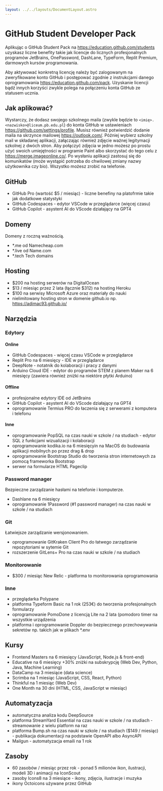 ```yaml
---
layout: ../../layouts/DocumentLayout.astro
---
```


# GitHub Student Developer Pack

Aplikując o GitHub Student Pack na https://education.github.com/students uzyskasz liczne benefity takie jak licencje do licznych profesjonalnych programów JetBrains, OnePassword, DashLane, TypeForm, Replit Premium, darmowych kursów programowania.

Aby aktywować konkretną licencję należy być zalogowanym na zweryfikowane konto GitHub i postępować zgodnie z instrukcjami danego oprogramowania https://education.github.com/pack. Uzyskanie licencji bądź innych korzyści zwykle polega na połączeniu konta GitHub ze statusem ucznia.

## Jak aplikować?

Wystarczy, że dodasz swojego szkolnego maila (zwykle będzie to `<imię>.<nazwisko>@liceum.pb.edu.pl`) do konta GitHub w ustawieniach https://github.com/settings/profile. Musisz również potwierdzić dodanie maila na skrzynce mailowej https://outlook.com/. Później wybierz szkolny mail w składanej aplikacji, załączając również zdjęcie ważnej legitymacji szkolnej z dwóch stron. Aby połączyć zdjęcia w jedno możesz po prostu użyć swoich umiejętności w programie Paint albo skorzystać do tego celu z https://merge.imageonline.co/. Po wysłaniu aplikacji zastosuj się do komunikatów (może wystąpić potrzeba do chwilowej zmiany nazwy użytkownika czy bio). Wszystko możesz zrobić na telefonie.

## GitHub

- GitHub Pro (wartość $5 / miesiąc) - liczne benefiny na platofrmie takie jak dodatkowe statystyki
- GitHub Codespaces - edytor VSCode w przeglądarce (więcej czasu)
- GitHub Copilot - asystent AI do VScode działający na GPT4

## Domeny

Domeny z roczną ważnością.

- *.me od Namecheap.com
- *.live od Name.com
- *.tech Tech domains

## Hosting

- $200 na hosting serwerów na DigitalOcean
- $13 / miesiąc przez 2 lata (łącznie $312) na hosting Heroku
- $100 na serwisy Microsoft Azure oraz materiały do nauki 
- nielimitowany hosting stron w domenie github.io np. https://adimac93.github.io/

## Narzędzia

### Edytory

#### Online

- GitHub Codespaces - więcej czasu VSCode w przeglądarce
- Replit Pro na 6 miesięcy - IDE w przeglądarce
- DeepNote - notatnik do kolaboracji i pracy z danymi
- Arduino Cloud IDE - edytor do programów STEM z planem Maker na 6 miesięcy (zawiera również zniżki na niektóre płytki Arduino)

#### Offline

- profesjonalne edytory IDE od JetBrains
- GitHub Copilot - asystent AI do VScode działający na GPT4
- oprogramowanie Termius PRO do łaczenia się z serwerami z komputera i telefonu

#### Inne
- oprogramowanie PopSQL na czas nauki w szkole / na studiach - edytor SQL z funkcjami wizualizacji i kolaboracji
- oprogramowanie kodika.io na 6 miesięcyin na MacOS do budowania aplikacji mobilnych po przez drag & drop
- oprogramowanie Bootstrap Studio do tworzenia stron internetowych za pomocą frameworka Bootstrap
- serwer na formularze HTML Pageclip
### Password manager

Bezpieczne zarządzanie hasłami na telefonie i komputerze.

- Dashlane na 6 miesięcy
- oprogramowanie 1Password (#1 password manager) na czas nauki w szkole / na studiach

### Git

Łatwiejsze zarządzanie wersjonowaniem.

- oprogramowanie GitKraken Client Pro do łatwego zarządzanie repozytoriami w sytemie Git
- rozszerzenie GitLens+ Pro na czas nauki w szkole / na studiach

### Monitorowanie
- $300 / miesiąc New Relic - platforma to monitorowania oprogramowania 

### Inne

- przeglądarka Polypane
- platforma Typeform Basic na 1 rok (253€) do tworzenia profesjonalnych formularzy
- oprogramowanie PomoDone z licencją Lite na 2 lata (pomodoro timer na wszystkie urządzenia
- platforma i oprogramowanie Doppler do bezpiecznego przechowywania sekretów np. takich jak w plikach *.env

## Kursy

- Frontend Masters na 6 miesięcy (JavaScript, Node.js & front-end)
- Educative na 6 miesięcy +30% zniżki na subskrypcję (Web Dev, Python, Java, Machine Learning)
- DataCamp na 3 miesiące (data science)
- Scrimba na 1 miesiąc (JavaScript, CSS, React, Python)
- Thinkful na 1 miesiąc (Web Dev)
- One Month na 30 dni (HTML, CSS, JavaScript w miesiąc)


## Automatyzacja

- automatyczna analiza kodu DeepSource
- platforma StreamYard Essential na czas nauki w szkole / na studiach - streamowanie z wielu platform na raz
- platforma Bump.sh na czas nauki w szkole / na studiach ($149 / miesiąc) - publikacja dokumentacji na podstawie OpenAPI albo AsyncAPI
- Mailgun - automatyzacja emaili na 1 rok

## Zasoby

- 60 zasobów / miesiąc przez rok - ponad 5 milionów ikon, ilustracji, modeli 3D i animacji na IconScout
- zasoby Icons8 na 3 miesiące - ikony, zdjęcia, ilustracje i muzyka
- ikony Octoicons używane przez GitHub 




